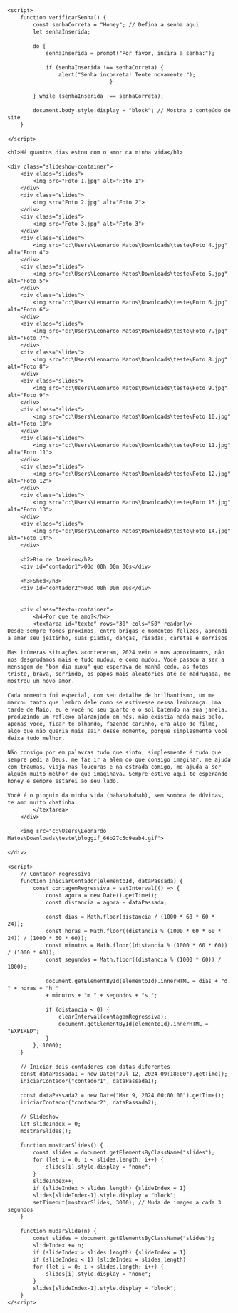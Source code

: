 <html lang="pt-BR">
<head>
    <link rel="stylesheet" href="estilo.css">
    <meta charset="UTF-8">
    <meta name="viewport" content="width=device-width, initial-scale=1.0">
    <title>Contador e Slideshow</title>

    <script>
        function verificarSenha() {
            const senhaCorreta = "Honey"; // Defina a senha aqui
            let senhaInserida;

            do {
                senhaInserida = prompt("Por favor, insira a senha:");

                if (senhaInserida !== senhaCorreta) {
                    alert("Senha incorreta! Tente novamente.");
                                    }

            } while (senhaInserida !== senhaCorreta);

            document.body.style.display = "block"; // Mostra o conteúdo do site
        }
        
    </script>
    
</head>
<body onload="verificarSenha()">

    <h1>Há quantos dias estou com o amor da minha vida</h1>

    <div class="slideshow-container">
        <div class="slides">
            <img src="Foto 1.jpg" alt="Foto 1">
        </div>
        <div class="slides">
            <img src="Foto 2.jpg" alt="Foto 2">
        </div>
        <div class="slides">
            <img src="Foto 3.jpg" alt="Foto 3">
        </div>
        <div class="slides">
            <img src="c:\Users\Leonardo Matos\Downloads\teste\Foto 4.jpg" alt="Foto 4">
        </div>
        <div class="slides">
            <img src="c:\Users\Leonardo Matos\Downloads\teste\Foto 5.jpg" alt="Foto 5">
        </div>
        <div class="slides">
            <img src="c:\Users\Leonardo Matos\Downloads\teste\Foto 6.jpg" alt="Foto 6">
        </div>
        <div class="slides">
            <img src="c:\Users\Leonardo Matos\Downloads\teste\Foto 7.jpg" alt="Foto 7">
        </div>
        <div class="slides">
            <img src="c:\Users\Leonardo Matos\Downloads\teste\Foto 8.jpg" alt="Foto 8">
        </div>
        <div class="slides">
            <img src="c:\Users\Leonardo Matos\Downloads\teste\Foto 9.jpg" alt="Foto 9">
        </div>
        <div class="slides">
            <img src="c:\Users\Leonardo Matos\Downloads\teste\Foto 10.jpg" alt="Foto 10">
        </div>
        <div class="slides">
            <img src="c:\Users\Leonardo Matos\Downloads\teste\Foto 11.jpg" alt="Foto 11">
        </div>
        <div class="slides">
            <img src="c:\Users\Leonardo Matos\Downloads\teste\Foto 12.jpg" alt="Foto 12">
        </div>
        <div class="slides">
            <img src="c:\Users\Leonardo Matos\Downloads\teste\Foto 13.jpg" alt="Foto 13">
        </div>
        <div class="slides">
            <img src="c:\Users\Leonardo Matos\Downloads\teste\Foto 14.jpg" alt="Foto 14">
        </div>
        
        <h2>Rio de Janeiro</h2>
        <div id="contador1">00d 00h 00m 00s</div>

        <h3>Shed</h3>
        <div id="contador2">00d 00h 00m 00s</div>

        
        <div class="texto-container">
            <h4>Por que te amo?</h4>
            <textarea id="texto" rows="30" cols="50" readonly>
    Desde sempre fomos proximos, entre brigas e momentos felizes, aprendi a amar seu jeitinho, suas piadas, danças, risadas, caretas e sorrisos.
    
    Mas inúmeras situações aconteceram, 2024 veio e nos aproximamos, não nos desgrudamos mais e tudo mudou, e como mudou. Você passou a ser a mensagem de "bom dia xuxu" que esperava de manhã cedo, as fotos triste, brava, sorrindo, os papos mais aleatórios até de madrugada, me mostrou um novo amor.
    
    Cada momento foi especial, com seu detalhe de brilhantismo, um me marcou tanto que lembro dele como se estivesse nessa lembrança. Uma tarde de Maio, eu e você no seu quarto e o sol batendo na sua janela, produzindo um reflexo alaranjado em nós, não existia nada mais belo, apenas você, ficar te olhando, fazendo carinho, era algo de filme, algo que não queria mais sair desse momento, porque simplesmente você deixa tudo melhor.
    
    Não consigo por em palavras tudo que sinto, simplesmente é tudo que sempre pedi a Deus, me faz ir a além do que consigo imaginar, me ajuda com traumas, viaja nas loucuras e na estrada comigo, me ajuda a ser alguém muito melhor do que imaginava. Sempre estive aqui te esperando honey e sempre estarei ao seu lado.
    
    Você é o pinguim da minha vida (hahahahahah), sem sombra de dúvidas, te amo muito chatinha.
            </textarea>
        </div>
       
        <img src="c:\Users\Leonardo Matos\Downloads\teste\bloggif_66b27c5d9eab4.gif">

    </div>

    <script>
        // Contador regressivo
        function iniciarContador(elementoId, dataPassada) {
            const contagemRegressiva = setInterval(() => {
                const agora = new Date().getTime();
                const distancia = agora - dataPassada;

                const dias = Math.floor(distancia / (1000 * 60 * 60 * 24));
                const horas = Math.floor((distancia % (1000 * 60 * 60 * 24)) / (1000 * 60 * 60));
                const minutos = Math.floor((distancia % (1000 * 60 * 60)) / (1000 * 60));
                const segundos = Math.floor((distancia % (1000 * 60)) / 1000);

                document.getElementById(elementoId).innerHTML = dias + "d " + horas + "h "
                + minutos + "m " + segundos + "s ";

                if (distancia < 0) {
                    clearInterval(contagemRegressiva);
                    document.getElementById(elementoId).innerHTML = "EXPIRED";
                }
            }, 1000);
        }

        // Iniciar dois contadores com datas diferentes
        const dataPassada1 = new Date("Jul 12, 2024 09:18:00").getTime();
        iniciarContador("contador1", dataPassada1);

        const dataPassada2 = new Date("Mar 9, 2024 00:00:00").getTime();
        iniciarContador("contador2", dataPassada2);

        // Slideshow
        let slideIndex = 0;
        mostrarSlides();

        function mostrarSlides() {
            const slides = document.getElementsByClassName("slides");
            for (let i = 0; i < slides.length; i++) {
                slides[i].style.display = "none";  
            }
            slideIndex++;
            if (slideIndex > slides.length) {slideIndex = 1}    
            slides[slideIndex-1].style.display = "block";  
            setTimeout(mostrarSlides, 3000); // Muda de imagem a cada 3 segundos
        }

        function mudarSlide(n) {
            const slides = document.getElementsByClassName("slides");
            slideIndex += n;
            if (slideIndex > slides.length) {slideIndex = 1}
            if (slideIndex < 1) {slideIndex = slides.length}
            for (let i = 0; i < slides.length; i++) {
                slides[i].style.display = "none";  
            }
            slides[slideIndex-1].style.display = "block";
        }
    </script>
    
</body>
</html>


